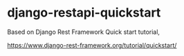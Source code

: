 # django-restapi-quickstart

Based on Django Rest Framework Quick start tutorial,

https://www.django-rest-framework.org/tutorial/quickstart/
